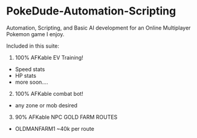 # PokeDude-Automation-Scripting
Automation, Scripting, and Basic AI development for an Online Multiplayer Pokemon game I enjoy. 

Included in this suite: 

1. 100% AFKable EV Training! 
  + Speed stats 
  + HP stats 
  + more soon....
    
2. 100% AFKable combat bot! 
  + any zone or mob desired 
    
3. 90% AFKable NPC GOLD FARM ROUTES
  + OLDMANFARM1 ~40k per route
      
